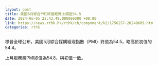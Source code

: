 ```yaml
---
layout: post
title: 美國5月綜合PMI終值輕微上調至54.5
date: 2024-06-05 22:43:49.000000000 +08:00
link: https://news.rthk.hk/rthk/ch/component/k2/1756257-20240605.htm
categories: rthk
---
```


標普全球公布，美國5月綜合採購經理指數（PMI）終值為54.5，略高於初值的54.4。

上月服務業PMI終值為54.8，與初值一致。
